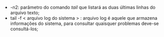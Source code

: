 - -n2: parâmetro do comando _tail_ que listará as duas últimas linhas do arquivo texto; 
- tail -f < arquivo log do sistema > : arquivo log é aquele que armazena informações do sistema, para consultar quaisquer problemas deve-se consultá-los; 